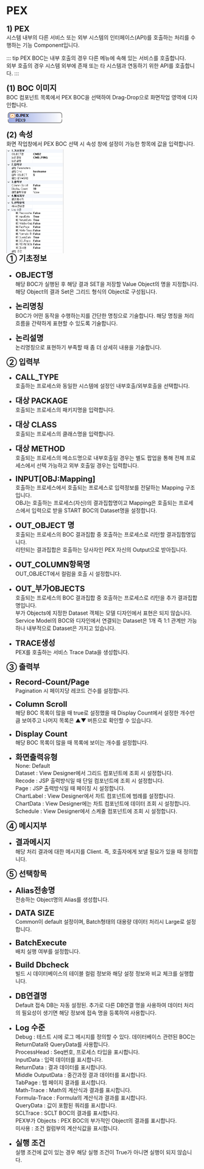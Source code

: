 # PEX

<!-- PEX-->
<b style="font-size: 20px">1) PEX</b><br/>
시스템 내부의 다른 서비스 또는 외부 시스템의 인터페이스(API)를 호출하는 처리를 수행하는 기능 Component입니다.
<!-- Remark -->
::: tip <Badge type="tip" text="Remark" vertical="middle" /> 
  PEX BOC는 내부 호출의 경우 다른 메뉴에 속해 있는 서비스를 호출합니다. <br/>
   외부 호출의 경우 시스템 외부에 존재 또는 타 시스템과 연동하기 위한 API를 호출합니다.
:::
<!-- -->

<b style="font-size: 20px">(1) BOC 이미지</b><br/>
BOC 컴포넌트 목록에서 PEX BOC을 선택하여 Drag-Drop으로 화면작업 영역에 디자인합니다. <br/>
<img src="../../.vuepress\public\documentation\service-model\BOC\InterfaceBOC\PEXBoc.png" style="position: relative;top: 5px; width:150px;"> <br/>

<b style="font-size: 20px">(2) 속성</b><br/>
화면 작업창에서 PEX BOC 선택 시 속성 창에 설정이 가능한 항목에 값을 입력합니다. <br/>
<img src="../../.vuepress\public\documentation\service-model\BOC\InterfaceBOC\Property(3).png" style="position: relative;top: 5px; width:150px;"> <br/>
<b style="font-size: 20px">➀ 기초정보 </b><br/>
- <b style="font-size: 20px">OBJECT명 </b><br/>
해당 BOC가 실행된 후 해당 결과 SET을 저장할 Value Object의 명을 지정합니다. 해당 Object의 결과 Set은 그리드 형식의 Object로 구성됩니다.<br/>

- <b style="font-size: 20px">논리명칭 </b><br/>
BOC가 어떤 동작을 수행하는지를 간단한 명칭으로 기술합니다. 해당 명칭을 처리 흐름을 간략하게 표현할 수 있도록 기술합니다.<br/>

- <b style="font-size: 20px">논리설명 </b><br/>
논리명칭으로 표현하기 부족할 때 좀 더 상세히 내용을 기술합니다.

<b style="font-size: 20px">➁ 입력부</b><br/>
- <b style="font-size: 20px">CALL_TYPE </b><br/>
호출하는 프로세스와 동일한 시스템에 설정인 내부호출/외부호출을 선택합니다.

- <b style="font-size: 20px">대상 PACKAGE </b><br/>
호출되는 프로세스의 패키지명을 입력합니다.

- <b style="font-size: 20px">대상 CLASS </b><br/>
호출되는 프로세스의 클래스명을 입력합니다.

- <b style="font-size: 20px">대상 METHOD </b><br/>
호출되는 프로세스의 메소드명으로 내부호출일 경우는 별도 팝업을 통해 전체 프로세스에서 선택 가능하고 외부 호출일 경우는 입력합니다.

- <b style="font-size: 20px">INPUT[OBJ:Mapping]</b><br/>
호출하는 프로세스에서 호출되는 프로세스로 입력정보를 전달하는 Mapping 구조입니다. <br/>
OBJ는 호출하는 프로세스(자신)의 결과집합명이고 Mapping은 호출되는 프로세스에서 입력으로 받을 START BOC의 Dataset명을 설정합니다.<br/>

- <b style="font-size: 20px">OUT_OBJECT 명 </b><br/>
호출되는 프로세스의 BOC 결과집합 중 호출하는 프로세스로 리턴할 결과집합명입니다. <br/>
리턴되는 결과집합은 호출하는 당사자인 PEX 자신의 Output으로 받아집니다.

- <b style="font-size: 20px">OUT_COLUMN항목명 </b><br/>
OUT_OBJECT에서 컬럼을 호출 시 설정합니다.

- <b style="font-size: 20px">OUT_부가OBJECTS </b><br/>
호출되는 프로세스의 BOC 결과집합 중 호출하는 프로세스로 리턴을 추가 결과집합명입니다. <br/>
부가 Objects에 지정한 Dataset 객체는 모델 디자인에서 표현은 되지 않습니다. <br/>
Service Model의 BOC와 디자인에서 연결되는 Dataset은 1개 즉 1:1 관계만 가능하나 내부적으로 Dataset은 가지고 있습니다.

- <b style="font-size: 20px">TRACE생성 </b><br/>
PEX를 호출하는 서비스 Trace Data을 생성합니다.

<b style="font-size: 20px">➂ 출력부</b><br/>
- <b style="font-size: 20px">Record-Count/Page </b><br/>
Pagination 시 페이지당 레코드 건수를 설정합니다.

- <b style="font-size: 20px">Column Scroll </b><br/>
해당 BOC 목록이 많을 때 true로 설정했을 때 Display Count에서 설정한 개수만큼 보여주고 나머지 목록은 ▲▼ 버튼으로 확인할 수 있습니다.

- <b style="font-size: 20px">Display Count </b><br/>
해당 BOC 목록이 많을 때 목록에 보이는 개수를 설정합니다.

- <b style="font-size: 20px">화면출력유형 </b><br/>
None: Default<br/>
Dataset : View Designer에서 그리드 컴포넌트에 조회 시 설정합니다. <br/>
Recode : JSP 출력방식일 때 단일 컴포넌트에 조회 시 설정합니다. <br/>
Page : JSP 출력방식일 때 페이징 시 설정합니다.<br/>
ChartLabel : View Designer에서 차트 컴포넌트에 범례를 설정합니다.<br/>
ChartData : View Designer에는 차트 컴포넌트에 데이터 조회 시 설정합니다. <br/>
Schedule : View Designer에서 스케줄 컴포넌트에 조회 시 설정합니다.<br/>

<b style="font-size: 20px">➃ 메시지부</b><br/>
- <b style="font-size: 20px">결과메시지 </b><br/>
해당 처리 결과에 대한 메시지를 Client. 즉, 호출자에게 보낼 필요가 있을 때 정의합니다.

<b style="font-size: 20px">➄ 선택항목</b><br/>
- <b style="font-size: 20px">Alias전송명 </b><br/>
전송하는 Object명의 Alias를 생성합니다.

- <b style="font-size: 20px">DATA SIZE </b><br/>
Common이 default 설정이며, Batch형태의 대용량 데이터 처리시 Large로 설정합니다.

- <b style="font-size: 20px">BatchExecute </b><br/>
배치 실행 여부를 설정합니다.

- <b style="font-size: 20px">Build Dbcheck </b><br/>
빌드 시 데이터베이스의 테이블 컬럼 정보와 해당 설정 정보와 비교 체크를 실행합니다.

- <b style="font-size: 20px">DB연결명 </b><br/>
Default 접속 DB는 자동 설정된. 추가로 다른 DB연결 명을 사용하여 데이터 처리의 필요성이 생기면 해당 정보에 접속 명을 등록하여 사용합니다.

- <b style="font-size: 20px">Log 수준 </b><br/>
Debug : 테스트 시에 로그 메시지를 정의할 수 있다. 데이터베이스 관련된 BOC는 ReturnData와 QueryData를 사용합니다.<br/>
ProcessHead : Seq번호, 프로세스 타입을 표시합니다.<br/>
InputData : 입력 데이터를 표시합니다.<br/>
ReturnData : 결과 데이터를 표시합니다.<br/>
Middle OutputData : 중간과정 결과 데이터를 표시합니다.<br/>
TabPage : 탭 페이지 결과를 표시합니다.<br/>
Math-Trace : Math의 계산식과 결과를 표시합니다.<br/>
Formula-Trace : Formula의 계산식과 결과를 표시합니다.<br/>
QueryData : 값이 포함된 쿼리를 표시합니다.<br/>
SCLTrace : SCLT BOC의 결과를 표시합니다.<br/>
PEX부가 Objects : PEX BOC의 부가적인 Object의 결과를 표시합니다.<br/>
미사용 : 조건 컬럼부의 계산식값을 표시합니다.<br/>

- <b style="font-size: 20px">실행 조건 </b><br/>
실행 조건에 값이 있는 경우 해당 실행 조건이 True가 아니면 실행이 되지 않습니다.
